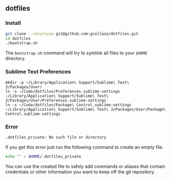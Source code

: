 ## dotfiles

### Install

```bash
git clone --recursive git@github.com:gcollazo/dotfiles.git
cd dotfiles
./bootstrap.sh
```

The `bootstrap.sh` command will try to symlink all files to your `$HOME` directory.

### Sublime Text Preferences
```
mkdir -p ~/Library/Application\ Support/Sublime\ Text\ 3/Packages/User/
ln -s ~/Code/dotfiles/Preferences.sublime-settings ~/Library/Application\ Support/Sublime\ Text\ 3/Packages/User/Preferences.sublime-settings
ln -s ~/Code/dotfiles/Package\ Control.sublime-settings ~/Library/Application\ Support/Sublime\ Text\ 3/Packages/User/Package\ Control.sublime-settings
```

### Error

```bash
.dotfiles_private: No such file or directory
```

If you get this error just run the following command to create an empty file.

```bash
echo "" > $HOME/.dotfiles_private
```

You can use the created file to safely add commands or aliases that contain credentials or other information you want to keep off the git repository.
